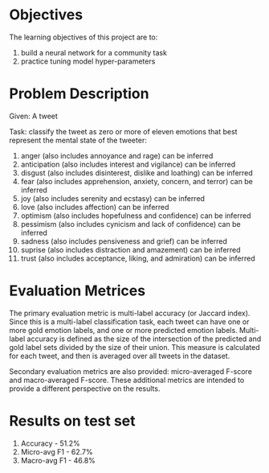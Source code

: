 # Objectives

The learning objectives of this project are to:
1. build a neural network for a community task 
2. practice tuning model hyper-parameters

# Problem Description

Given: A tweet

Task: classify the tweet as zero or more of eleven emotions that best represent the mental state of the tweeter:

1. anger (also includes annoyance and rage) can be inferred
2. anticipation (also includes interest and vigilance) can be inferred
3. disgust (also includes disinterest, dislike and loathing) can be inferred
4. fear (also includes apprehension, anxiety, concern, and terror) can be inferred
5. joy (also includes serenity and ecstasy) can be inferred
6. love (also includes affection) can be inferred
7. optimism (also includes hopefulness and confidence) can be inferred
8. pessimism (also includes cynicism and lack of confidence) can be inferred
9. sadness (also includes pensiveness and grief) can be inferred
10. suprise (also includes distraction and amazement) can be inferred
11. trust (also includes acceptance, liking, and admiration) can be inferred

# Evaluation Metrices

The primary evaluation metric is multi-label accuracy (or Jaccard index). Since this is a multi-label classification task, each tweet can have one or more gold emotion labels, and one or more predicted emotion labels. Multi-label accuracy is defined as the size of the intersection of the predicted and gold label sets divided by the size of their union. This measure is calculated for each tweet, and then is averaged over all tweets in the dataset.

Secondary evaluation metrics are also provided: micro-averaged F-score and macro-averaged F-score. These additional metrics are intended to provide a different perspective on the results.

# Results on test set

1. Accuracy - 51.2%
2. Micro-avg F1 - 62.7%
3. Macro-avg F1 - 46.8%
